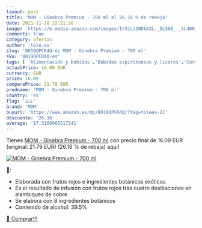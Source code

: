 ```yaml
---
layout: post
title: 'MOM - Ginebra Premium - 700 ml al 26.16 % de rebaja'
date: 2021-11-28 22:21:28
image: 'https://m.media-amazon.com/images/I/41Li1NDkA2L._SL500_._SL400_.jpg'
comments: true
category: ofertas
author: 'tole.es'
slug: 'B019QPCR4Q-es MOM - Ginebra Premium - 700 ml'
sku: 'B019QPCR4Q-es'
tags: [ 'Alimentación y bebidas','Bebidas espirituosas y licores','Cervezas, vinos y licores','Ginebras','ginebra','mom', ]
actualPrice: 16.09 EUR
currency: EUR
price: 16.09
comparePrice: 21.79 EUR
prodname: 'MOM - Ginebra Premium - 700 ml'
country: 'es'
flag: '🇪🇸'
brand: 'MOM'
buyurl: 'https://www.amazon.es/dp/B019QPCR4Q/?tag=tolees-21'
descuento: '26.16'
average: '17.3168965517241'
---
```


Tienes [MOM - Ginebra Premium - 700 ml](https://www.amazon.es/dp/B019QPCR4Q/?tag=tolees-21) con precio final de  16.09 EUR (original: 21.79 EUR) (26.16 %  de rebaja) aqui!

[![MOM - Ginebra Premium - 700 ml](https://m.media-amazon.com/images/I/41Li1NDkA2L._SL500_._SL400_.jpg)](https://www.amazon.es/dp/B019QPCR4Q/?tag=tolees-21)

🔎:

- Elaborada con frutos rojos e ingredientes botánicos exóticos
- Es el resultado de infusión con frutos rojos tras cuatro destilaciones en alambiques de cobre
- Se elabora con 8 ingredientes botánicos
- Contenido de alcohol: 39.5%

[🛒 Comprar!!!](https://www.amazon.es/dp/B019QPCR4Q/?tag=tolees-21)

